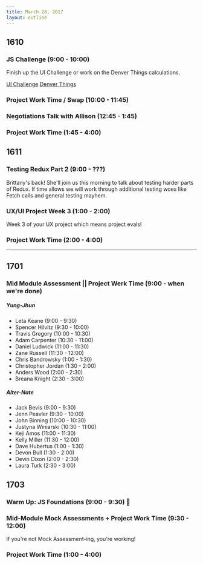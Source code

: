 ```yaml
---
title: March 28, 2017
layout: outline
---
```


## 1610

### JS Challenge (9:00 - 10:00)

Finish up the UI Challenge or work on the Denver Things calculations.

[UI Challenge](http://frontend.turing.io/projects/mod4-guest-design-challenge.html)
[Denver Things](https://gist.github.com/Alex-Tideman/bf430a83596c6b9cfe2fd7d313d1391f)

### Project Work Time / Swap (10:00 - 11:45)

### Negotiations Talk with Allison (12:45 - 1:45)

### Project Work Time (1:45 - 4:00)

## 1611

### Testing Redux Part 2 (9:00 - ???)
Brittany's back! She'll join us this morning to talk about testing harder parts of Redux. If time allows we will work through additional testing woes like Fetch calls and general testing mayhem.

### UX/UI Project Week 3 (1:00 - 2:00)
Week 3 of your UX project which means project evals!

### Project Work Time (2:00 - 4:00)

-----------------------------------------------

## 1701

### Mid Module Assessment || Project Werk Time (9:00 - when we're done)

##### Yung-Jhun

* Leta Keane (9:00 - 9:30)
* Spencer Hilvitz (9:30 - 10:00)
* Travis Gregory (10:00 - 10:30)
* Adam Carpenter (10:30 - 11:00)
* Daniel Ludwick (11:00 - 11:30)
* Zane Russell (11:30 - 12:00)
* Chris Bandrowsky (1:00 - 1:30)
* Christopher Jordan (1:30 - 2:00)
* Anders Wood (2:00 - 2:30)
* Breana Knight (2:30 - 3:00)

##### Alter-Nate

* Jack Bevis (9:00 - 9:30)
* Jenn Peavler (9:30 - 10:00)
* John Binning (10:00 - 10:30)
* Justyna Winiarski (10:30 - 11:00)
* Keji Amos (11:00 - 11:30)
* Kelly Miller (11:30 - 12:00)
* Dave Hubertus (1:00 - 1:30)
* Devon Bull (1:30 - 2:00)
* Devin Dixon (2:00 - 2:30)
* Laura Turk (2:30 - 3:00)

## 1703

### Warm Up: JS Foundations (9:00 - 9:30) :muscle:

### Mid-Module Mock Assessments + Project Work Time (9:30 - 12:00)

If you're not Mock Assessment-ing, you're working!

### Project Work Time (1:00 - 4:00)
